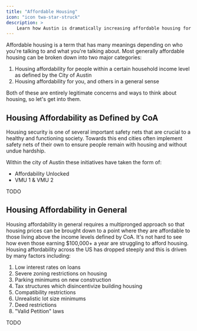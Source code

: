 ```yaml
---
title: "Affordable Housing"
icon: "icon twa-star-struck"
description: >
    Learn how Austin is dramatically increasing affordable housing for all of its citizens.
---
```


Affordable housing is a term that has many meanings depending on who you're talking to and what you're talking about.
Most generally affordable housing can be broken down into two major categories:

1. Housing affordability for people within a certain household income level as defined by the City of Austin
1. Housing affordability for you, and others in a general sense

Both of these are entirely legitimate concerns and ways to think about housing, so let's get into them.

## Housing Affordability as Defined by CoA

Housing security is one of several important safety nets that are crucial to a healthy and functioning society.
Towards this end cities often implement safety nets of their own to ensure people remain with housing and without undue hardship.

Within the city of Austin these initiatives have taken the form of:
- Affordability Unlocked
- VMU 1 & VMU 2

TODO


## Housing Affordability in General

Housing affordability in general requires a multipronged approach so that housing prices can be brought down to a point where
they are affordable to those living above the income levels defined by CoA. It's not hard to see how even those earning $100,000+ a year
are struggling to afford housing. Housing affordability across the US has dropped steeply and this is driven by many factors including:

1. Low interest rates on loans
1. Severe zoning restrictions on housing
1. Parking minimums on new construction
1. Tax structures which disincentivize building housing
1. Compatibility restrictions
1. Unrealistic lot size minimums
1. Deed restrictions
1. "Valid Petition" laws

TODO
